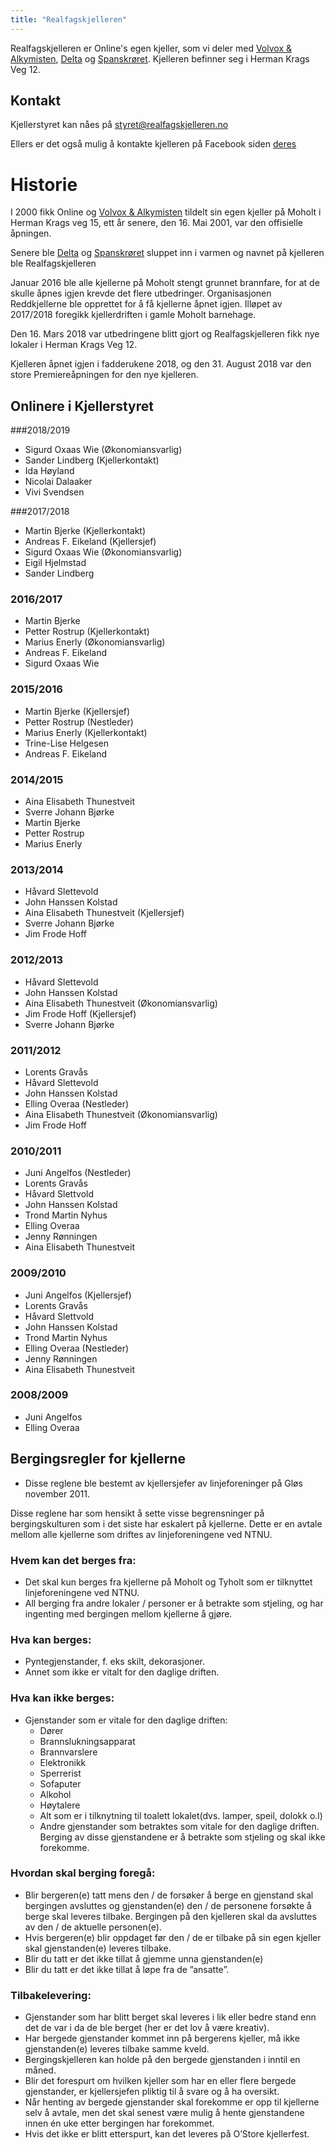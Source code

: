 ```yaml
---
title: "Realfagskjelleren"
---
```


Realfagskjelleren er Online's egen kjeller, som vi deler med [Volvox & Alkymisten](http://www.volvox.no/), [Delta](https://www.deltahouse.no/) og [Spanskrøret](http://www.spanskroret.no). Kjelleren befinner seg i Herman Krags Veg 12.


## Kontakt

Kjellerstyret kan nåes på [styret@realfagskjelleren.no](mailto:styret@realfagskjelleren.no)

Ellers er det også mulig å kontakte kjelleren på Facebook siden [deres](https://www.facebook.com/Realfagskjelleren/)


# Historie

I 2000 fikk Online og [Volvox & Alkymisten](http://www.volvox.no/) tildelt sin egen kjeller på Moholt i Herman Krags veg 15, ett år senere, den 16. Mai 2001, var den offisielle åpningen.

Senere ble [Delta](https://www.deltahouse.no/) og [Spanskrøret](http://www.spanskroret.no) sluppet inn i varmen og navnet på kjelleren ble Realfagskjelleren

Januar 2016 ble alle kjellerne på Moholt stengt grunnet brannfare, for at de skulle åpnes igjen krevde det flere utbedringer. Organisasjonen Reddkjellerne ble opprettet for å få kjellerne åpnet igjen. Illøpet av 2017/2018 foregikk kjellerdriften i gamle Moholt barnehage.

Den 16. Mars 2018 var utbedringene blitt gjort og Realfagskjelleren fikk nye lokaler i Herman Krags Veg 12.

Kjelleren åpnet igjen i fadderukene 2018, og den 31. August 2018 var den store Premiereåpningen for den nye kjelleren.


## Onlinere i Kjellerstyret

###2018/2019
* Sigurd Oxaas Wie (Økonomiansvarlig)
* Sander Lindberg  (Kjellerkontakt)
* Ida Høyland
* Nicolai Dalaaker
* Vivi Svendsen

###2017/2018

* Martin Bjerke (Kjellerkontakt)
* Andreas F. Eikeland (Kjellersjef)
* Sigurd Oxaas Wie (Økonomiansvarlig)
* Eigil Hjelmstad
* Sander Lindberg

### 2016/2017

* Martin Bjerke
* Petter Rostrup (Kjellerkontakt)
* Marius Enerly (Økonomiansvarlig)
* Andreas F. Eikeland
* Sigurd Oxaas Wie

### 2015/2016

* Martin Bjerke (Kjellersjef)
* Petter Rostrup (Nestleder)
* Marius Enerly (Kjellerkontakt)
* Trine-Lise Helgesen
* Andreas F. Eikeland

### 2014/2015

* Aina Elisabeth Thunestveit
* Sverre Johann Bjørke
* Martin Bjerke
* Petter Rostrup
* Marius Enerly

### 2013/2014

* Håvard Slettevold
* John Hanssen Kolstad
* Aina Elisabeth Thunestveit (Kjellersjef)
* Sverre Johann Bjørke
* Jim Frode Hoff

### 2012/2013

* Håvard Slettevold
* John Hanssen Kolstad
* Aina  Elisabeth Thunestveit (Økonomiansvarlig)
* Jim Frode Hoff (Kjellersjef)
* Sverre Johann Bjørke

### 2011/2012

* Lorents Gravås
* Håvard Slettevold
* John Hanssen Kolstad
* Elling Overaa (Nestleder)
* Aina  Elisabeth Thunestveit (Økonomiansvarlig)
* Jim Frode Hoff

### 2010/2011

* Juni Angelfos (Nestleder)
* Lorents Gravås
* Håvard Slettvold
* John Hanssen Kolstad
* Trond Martin Nyhus
* Elling Overaa
* Jenny Rønningen
* Aina  Elisabeth Thunestveit

### 2009/2010

* Juni Angelfos (Kjellersjef)
* Lorents Gravås
* Håvard Slettvold
* John Hanssen Kolstad
* Trond Martin Nyhus
* Elling Overaa (Nestleder)
* Jenny Rønningen
* Aina  Elisabeth Thunestveit

### 2008/2009

* Juni Angelfos
* Elling Overaa


## Bergingsregler for kjellerne

* Disse reglene ble bestemt av kjellersjefer av linjeforeninger på Gløs november 2011.

Disse reglene har som hensikt å sette visse begrensninger på bergingskulturen som i det siste har eskalert på kjellerne. Dette er en avtale mellom alle kjellerne som driftes av linjeforeningene ved NTNU.

### Hvem kan det berges fra:

* Det skal kun berges fra kjellerne på Moholt og Tyholt som er tilknyttet linjeforeningene ved NTNU.
* All berging fra andre lokaler / personer er å betrakte som stjeling, og har ingenting med bergingen mellom kjellerne å gjøre.

 

### Hva kan berges:

* Pyntegjenstander, f. eks skilt, dekorasjoner.
* Annet som ikke er vitalt for den daglige driften.

 

### Hva kan ikke berges:

* Gjenstander som er vitale for den daglige driften:
    * Dører
    * Brannslukningsapparat
    * Brannvarslere
    * Elektronikk
    * Sperrerist
    * Sofaputer
    * Alkohol
    * Høytalere
    * Alt som er i tilknytning til toalett lokalet(dvs. lamper, speil, dolokk o.l)
    * Andre gjenstander som betraktes som vitale for den daglige driften. Berging av disse gjenstandene er å betrakte som stjeling og skal ikke forekomme.

 

### Hvordan skal berging foregå:

* Blir bergeren(e) tatt mens den / de forsøker å berge en gjenstand skal bergingen avsluttes og gjenstanden(e) den / de personene forsøkte å berge skal leveres tilbake. Bergingen på den kjelleren skal da avsluttes av den / de aktuelle personen(e).
* Hvis bergeren(e) blir oppdaget før den / de er tilbake på sin egen kjeller skal gjenstanden(e) leveres tilbake.
* Blir du tatt er det ikke tillat å gjemme unna gjenstanden(e)
* Blir du tatt er det ikke tillat å løpe fra de ”ansatte”.

### Tilbakelevering:

* Gjenstander som har blitt berget skal leveres i lik eller bedre stand enn det de var i da de ble berget (her er det lov å være kreativ).
* Har bergede gjenstander kommet inn på bergerens kjeller, må ikke gjenstanden(e) leveres tilbake samme kveld.
* Bergingskjelleren kan holde på den bergede gjenstanden i inntil en måned.
* Blir det forespurt om hvilken kjeller som har en eller flere bergede gjenstander, er kjellersjefen pliktig til å svare og å ha oversikt.
* Når henting av bergede gjenstander skal forekomme er opp til kjellerne selv å avtale, men det skal senest være mulig å hente gjenstandene innen én uke etter bergingen har forekommet.
* Hvis det ikke er blitt etterspurt, kan det leveres på O’Store kjellerfest.